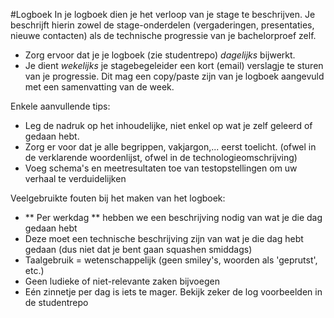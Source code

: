 #Logboek
In je logboek dien je het verloop van je stage te beschrijven. Je beschrijft hierin zowel de stage-onderdelen (vergaderingen, presentaties, nieuwe contacten) als de technische progressie van je bachelorproef zelf.
* Zorg ervoor dat je je logboek (zie studentrepo) *dagelijks* bijwerkt.
* Je dient *wekelijks* je stagebegeleider een kort (email) verslagje te sturen van je progressie. Dit mag een copy/paste zijn van je logboek aangevuld met een samenvatting van de week.

Enkele aanvullende tips:
* Leg de nadruk op het inhoudelijke, niet enkel op wat je zelf geleerd of gedaan hebt.
* Zorg er voor dat je alle begrippen, vakjargon,... eerst toelicht. (ofwel in de verklarende woordenlijst, ofwel in de technologieomschrijving)
* Voeg schema's en meetresultaten toe van testopstellingen om uw verhaal te verduidelijken

Veelgebruikte fouten bij het maken van het logboek:
* ** Per werkdag ** hebben we een beschrijving nodig van wat je die dag gedaan hebt
* Deze moet een technische beschrijving zijn van wat je die dag hebt gedaan (dus niet dat je bent gaan squashen smiddags)
* Taalgebruik = wetenschappelijk (geen smiley's, woorden als 'geprutst', etc.)
* Geen ludieke of niet-relevante zaken bijvoegen
* Eén zinnetje per dag is iets te mager. Bekijk zeker de log voorbeelden in de studentrepo
